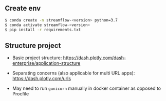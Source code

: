 ## Create env

```sh
$ conda create -n streamflow-<version> python=3.7
$ conda activate streamflow-<version>
$ pip install -r requirements.txt
```

## Structure project

- Basic project structure:
https://dash.plotly.com/dash-enterprise/application-structure

- Separating concerns (also applicable for multi URL apps):
https://dash.plotly.com/urls

- May need to run `gunicorn` manually in docker container as opposed to
Procfile
